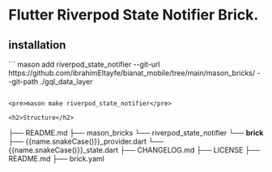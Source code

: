 # Flutter Riverpod State Notifier Brick.

<h2>installation</h2>
```
mason add riverpod_state_notifier --git-url https://github.com/ibrahimEltayfe/bianat_mobile/tree/main/mason_bricks/ --git-path ./gql_data_layer

```

<pre>mason make riverpod_state_notifier</pre>

<h2>Structure</h2>

```
├── README.md
├── mason_bricks
 └── riverpod_state_notifier
  └── __brick__
   ├── {{name.snakeCase()}}_provider.dart
   └── {{name.snakeCase()}}_state.dart 
  ├── CHANGELOG.md
  ├── LICENSE
  ├── README.md
  ├── brick.yaml

```


